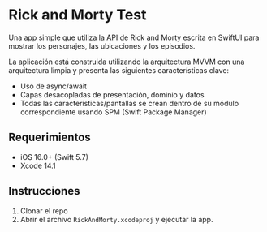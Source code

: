 # Rick and Morty Test

Una app simple que utiliza la API de Rick and Morty escrita en SwiftUI para mostrar los personajes, las ubicaciones y los episodios.

La aplicación está construida utilizando la arquitectura MVVM con una arquitectura limpia y presenta las siguientes características clave:

- Uso de async/await
- Capas desacopladas de presentación, dominio y datos
- Todas las características/pantallas se crean dentro de su módulo correspondiente usando SPM (Swift Package Manager)

## Requerimientos

- iOS 16.0+ (Swift 5.7)
- Xcode 14.1

## Instrucciones
1. Clonar el repo
2. Abrir el archivo `RickAndMorty.xcodeproj` y ejecutar la app.
